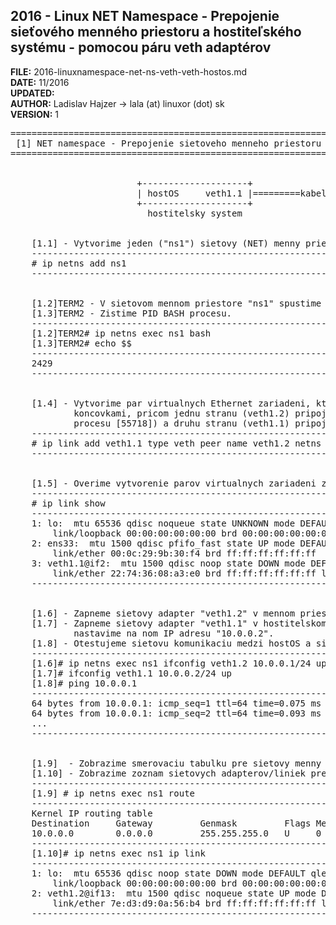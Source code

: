 ## 2016 - Linux NET Namespace - Prepojenie sieťového menného priestoru a hostiteľského systému - pomocou páru veth adaptérov


**FILE:** 2016-linuxnamespace-net-ns-veth-veth-hostos.md  
**DATE:** 11/2016  
**UPDATED:**  
**AUTHOR:** Ladislav Hajzer -> lala (at) linuxor (dot) sk  
**VERSION:** 1  



<pre>
======================================================================================================================
 [1] NET namespace - Prepojenie sietoveho menneho priestoru a hostitelskeho systemu - pomocou paru veth adapterov
======================================================================================================================


                        +--------------------+                       +--------------------+
                        | hostOS     veth1.1 |=========kabel=========| veth1.2        ns1 |     (PID = 2429)
                        +--------------------+                       +--------------------+
                          hostitelsky system                            namespace "ns1"


    [1.1] - Vytvorime jeden ("ns1") sietovy (NET) menny priestor.
    ----------------------------------------------------------------------------------------------------------------
    # ip netns add ns1
    ----------------------------------------------------------------------------------------------------------------


    [1.2]TERM2 - V sietovom mennom priestore "ns1" spustime (exec) prikaz "bash". PID = 2429
    [1.3]TERM2 - Zistime PID BASH procesu.
    ----------------------------------------------------------------------------------------------------------------
    [1.2]TERM2# ip netns exec ns1 bash
    [1.3]TERM2# echo $$
    ----------------------------------------------------------------------------------------------------------------
    2429
    ----------------------------------------------------------------------------------------------------------------


    [1.4] - Vytvorime par virtualnych Ethernet zariadeni, ktore budu predstavovat sietovy kabel s dvoma RJ45 
            koncovkami, pricom jednu stranu (veth1.2) pripojime do menneho priestoru "ns1" (na zaklade identifikatora
            procesu [55718]) a druhu stranu (veth1.1) pripojime do hostitelskeho systemu.
    ----------------------------------------------------------------------------------------------------------------
    # ip link add veth1.1 type veth peer name veth1.2 netns 2429
    ----------------------------------------------------------------------------------------------------------------


    [1.5] - Overime vytvorenie parov virtualnych zariadeni z kroku [1.4].
    ----------------------------------------------------------------------------------------------------------------
    # ip link show
    ----------------------------------------------------------------------------------------------------------------
    1: lo: <LOOPBACK,UP,LOWER_UP> mtu 65536 qdisc noqueue state UNKNOWN mode DEFAULT qlen 1
        link/loopback 00:00:00:00:00:00 brd 00:00:00:00:00:00
    2: ens33: <BROADCAST,MULTICAST,UP,LOWER_UP> mtu 1500 qdisc pfifo_fast state UP mode DEFAULT qlen 1000
        link/ether 00:0c:29:9b:30:f4 brd ff:ff:ff:ff:ff:ff
    3: veth1.1@if2: <BROADCAST,MULTICAST> mtu 1500 qdisc noop state DOWN mode DEFAULT qlen 1000
        link/ether 22:74:36:08:a3:e0 brd ff:ff:ff:ff:ff:ff link-netnsid 0
    ----------------------------------------------------------------------------------------------------------------


    [1.6] - Zapneme sietovy adapter "veth1.2" v mennom priestore "ns1" a nastavime na nom IP adresu "10.0.0.1".
    [1.7] - Zapneme sietovy adapter "veth1.1" v hostitelskom systeme ako druhu stranu "kabla/koncovky" "veth1.2" a 
            nastavime na nom IP adresu "10.0.0.2". 
    [1.8] - Otestujeme sietovu komunikaciu medzi hostOS a sietovym mennym priestorom "ns1".
    ----------------------------------------------------------------------------------------------------------------
    [1.6]# ip netns exec ns1 ifconfig veth1.2 10.0.0.1/24 up 
    [1.7]# ifconfig veth1.1 10.0.0.2/24 up 
    [1.8]# ping 10.0.0.1
    ----------------------------------------------------------------------------------------------------------------
    64 bytes from 10.0.0.1: icmp_seq=1 ttl=64 time=0.075 ms
    64 bytes from 10.0.0.1: icmp_seq=2 ttl=64 time=0.093 ms
    ...
    ----------------------------------------------------------------------------------------------------------------


    [1.9]  - Zobrazime smerovaciu tabulku pre sietovy menny priestor "ns1".
    [1.10] - Zobrazime zoznam sietovych adapterov/liniek pre sietovy menny priestor "ns1".
    ----------------------------------------------------------------------------------------------------------------
    [1.9] # ip netns exec ns1 route
    ----------------------------------------------------------------------------------------------------------------
    Kernel IP routing table
    Destination     Gateway         Genmask         Flags Metric Ref    Use Iface
    10.0.0.0        0.0.0.0         255.255.255.0   U     0      0        0 veth1.2
    ----------------------------------------------------------------------------------------------------------------
    [1.10]# ip netns exec ns1 ip link
    ----------------------------------------------------------------------------------------------------------------
    1: lo: <LOOPBACK> mtu 65536 qdisc noop state DOWN mode DEFAULT qlen 1
        link/loopback 00:00:00:00:00:00 brd 00:00:00:00:00:00
    2: veth1.2@if13: <BROADCAST,MULTICAST,UP,LOWER_UP> mtu 1500 qdisc noqueue state UP mode DEFAULT qlen 1000
        link/ether 7e:d3:d9:0a:56:b4 brd ff:ff:ff:ff:ff:ff link-netnsid 0
    ----------------------------------------------------------------------------------------------------------------
</pre>